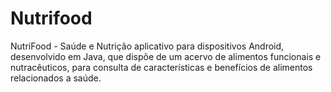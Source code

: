 # Nutrifood
NutriFood - Saúde e Nutrição aplicativo para dispositivos Android, desenvolvido em Java, que dispõe de um acervo de alimentos funcionais e nutracêuticos, para consulta de características e benefícios de alimentos relacionados a saúde.
